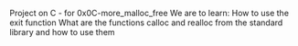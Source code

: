 Project on C - for 0x0C-more_malloc_free
We are to learn:
How to use the exit function
What are the functions calloc and realloc from the standard library and how to use them
